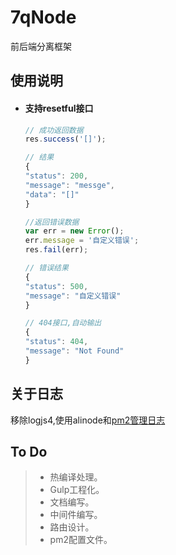 # 7qNode
前后端分离框架

## 使用说明

* #### 支持resetful接口

	``` javaScript
	// 成功返回数据
	res.success('[]');

    // 结果
	{
    "status": 200,
    "message": "messge",
    "data": "[]"
    }

	//返回错误数据
	var err = new Error();
    err.message = '自定义错误';
	res.fail(err);

    // 错误结果
    {
    "status": 500,
    "message": "自定义错误"
    }

	// 404接口,自动输出
	{
    "status": 404,
    "message": "Not Found"
    }
	```

## 关于日志
移除logjs4,使用alinode和[pm2管理日志](https://wohugb.gitbooks.io/pm2/content/features/log.html)

## To Do
> * 热编译处理。
> * Gulp工程化。
> * 文档编写。
> * 中间件编写。
> * 路由设计。
> * pm2配置文件。
